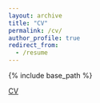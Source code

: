 ```yaml
---
layout: archive
title: "CV"
permalink: /cv/
author_profile: true
redirect_from:
  - /resume
---
```


{% include base_path %}


[CV](https://xinyi-guan.github.io/Xinyi_Guan_CV.pdf) 
